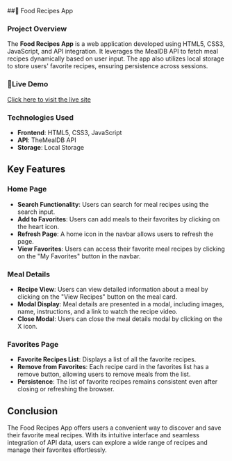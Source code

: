 ##🍲 Food Recipes App

### Project Overview

The **Food Recipes App** is a web application developed using HTML5, CSS3, JavaScript, and API integration. It leverages the MealDB API to fetch meal recipes dynamically based on user input. The app also utilizes local storage to store users' favorite recipes, ensuring persistence across sessions.

### 🔗Live Demo
[Click here to visit the live site]()

### Technologies Used
- **Frontend**: HTML5, CSS3, JavaScript
- **API**: TheMealDB API
- **Storage**: Local Storage

## Key Features

### Home Page
- **Search Functionality**: Users can search for meal recipes using the search input.
- **Add to Favorites**: Users can add meals to their favorites by clicking on the heart icon.
- **Refresh Page**: A home icon in the navbar allows users to refresh the page.
- **View Favorites**: Users can access their favorite meal recipes by clicking on the "My Favorites" button in the navbar.

### Meal Details
- **Recipe View**: Users can view detailed information about a meal by clicking on the "View Recipes" button on the meal card.
- **Modal Display**: Meal details are presented in a modal, including images, name, instructions, and a link to watch the recipe video.
- **Close Modal**: Users can close the meal details modal by clicking on the X icon.

### Favorites Page
- **Favorite Recipes List**: Displays a list of all the favorite recipes.
- **Remove from Favorites**: Each recipe card in the favorites list has a remove button, allowing users to remove meals from the list.
- **Persistence**: The list of favorite recipes remains consistent even after closing or refreshing the browser.

## Conclusion

The Food Recipes App offers users a convenient way to discover and save their favorite meal recipes. With its intuitive interface and seamless integration of API data, users can explore a wide range of recipes and manage their favorites effortlessly.
